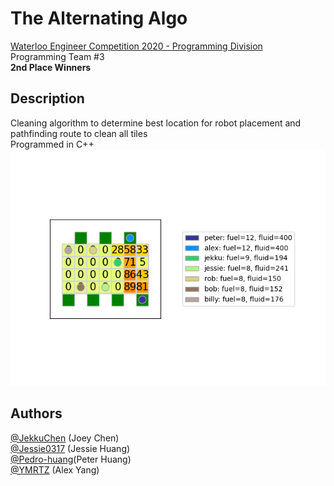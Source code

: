 # The Alternating Algo 
[Waterloo Engineer Competition 2020 - Programming Division](https://github.com/jacobdeery/WEC2020)   
Programming Team #3  
**2nd Place Winners**  
## Description
Cleaning algorithm to determine best location for robot placement and pathfinding route to clean all tiles   
Programmed in C++
![Image of Algorithm](https://github.com/JekkuChen/Alternating-Algo-WEC-P/blob/main/Image.png)
## Authors
[@JekkuChen](https://github.com/JekkuChen) (Joey Chen)  
[@Jessie0317](https://github.com/Jessie0317) (Jessie Huang)  
[@Pedro-huang](https://github.com/Pedro-huang)(Peter Huang)  
[@YMRTZ](https://github.com/YMRTZ) (Alex Yang)  

